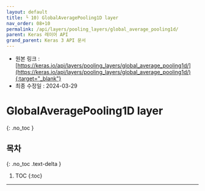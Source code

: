 ```yaml
---
layout: default
title: └ 10) GlobalAveragePooling1D layer
nav_order: 08+10
permalink: /api/layers/pooling_layers/global_average_pooling1d/
parent: Keras 레이어 API
grand_parent: Keras 3 API 문서
---
```


* 원본 링크 : [https://keras.io/api/layers/pooling_layers/global_average_pooling1d/](https://keras.io/api/layers/pooling_layers/global_average_pooling1d/){:target="_blank"}
* 최종 수정일 : 2024-03-29

# GlobalAveragePooling1D layer
{: .no_toc }

## 목차
{: .no_toc .text-delta }

1. TOC
{:toc}

---
